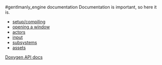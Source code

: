 #gentlmanly_engine documentation
Documentation is important, so here it is. 


- [setup/compiling](setup.md)
- [opening a window](opening_window.md)
- [actors](actor.md)
- [input](input.md)
- [subsystems](subsystem.md)
- [assets](asset.md)

[Doxygen API docs](https://gentlemans.github.io/gentlemanly_engine)
